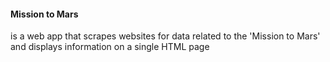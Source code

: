 #### Mission to Mars
is a web app that scrapes websites for data related to the 'Mission to Mars' and displays information on a single HTML page

